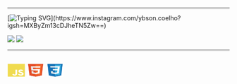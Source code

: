 <hr>

[![Typing SVG](https://readme-typing-svg.herokuapp.com?font=Fira+Code&weight=300&size=50&duration=4000&pause=1000&color=FF6E95&center=true&vCenter=true&random=false&width=1000&lines=Welcome+to+my+profile!)](https://www.instagram.com/ybson.coelho?igsh=MXByZm13cDJheTN5Zw==)

<div>
  <img height="180em" src="https://github-readme-stats.vercel.app/api?username=Coelhinho10&show_icons=true&title_color=FF6E95&text_color=fff&icon_color=79DAFA&bg_color=181818" />
  <img height="180em" src="https://github-readme-stats.vercel.app/api/top-langs/?username=Coelhinho10&title_color=FF6E95&text_color=fff&icon_color=79DAFA&bg_color=181818" />
</div>

<hr>

<div style="display: inline_block"><br>
  <img align="center" alt="Js" height="30" width="40" src="https://raw.githubusercontent.com/devicons/devicon/master/icons/javascript/javascript-plain.svg">
  <img align="center" alt="HTML" height="30" width="40" src="https://raw.githubusercontent.com/devicons/devicon/master/icons/html5/html5-original.svg">
  <img align="center" alt="CSS" height="30" width="40" src="https://raw.githubusercontent.com/devicons/devicon/master/icons/css3/css3-original.svg">
</div>
